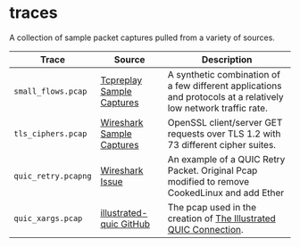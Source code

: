 # traces

A collection of sample packet captures pulled from a variety of sources. 

| Trace              | Source                                                                                                      | Description                                                                                                     |
|--------------------|-------------------------------------------------------------------------------------------------------------|-----------------------------------------------------------------------------------------------------------------|
| `small_flows.pcap` | [Tcpreplay Sample Captures](https://tcpreplay.appneta.com/wiki/captures.html)                               | A synthetic combination of a few different applications and protocols at a relatively low network traffic rate. |
| `tls_ciphers.pcap` | [Wireshark Sample Captures](https://wiki.wireshark.org/SampleCaptures)                                      | OpenSSL client/server GET requests over TLS 1.2 with 73 different cipher suites.                                |
| `quic_retry.pcapng`| [Wireshark Issue](https://gitlab.com/wireshark/wireshark/-/issues/18757)                                    | An example of a QUIC Retry Packet. Original Pcap modified to remove CookedLinux and add Ether                   |
| `quic_xargs.pcap`  | [illustrated-quic GitHub](https://github.com/syncsynchalt/illustrated-quic/blob/main/captures/capture.pcap) | The pcap used in the creation of [The Illustrated QUIC Connection](https://quic.xargs.org).                     |